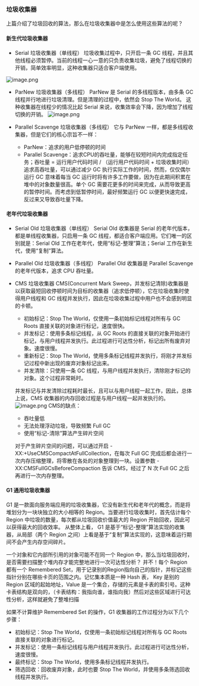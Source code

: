 ### 垃圾收集器


上篇介绍了垃圾回收的算法，那么在垃圾收集器中是怎么使用这些算法的呢？


#### 新生代垃圾收集器

- Serial 垃圾收集器（单线程）
垃圾收集过程中，只开启一条 GC 线程，并且其他线程必须暂停。当前的线程一心一意的只负责收集垃圾，避免了线程切换的开销，简单效率明显，这种收集器只适合客户端使用。

![image.png](https://i.loli.net/2021/01/27/J82eWbuMKxrlaSN.png)

- ParNew 垃圾收集器（多线程）
ParNew 是 Serial 的多线程版本，由多条 GC 线程并行地进行垃圾清理。但是清理的过程中，依然会 Stop The World。
这种收集器在线程少的情况比起 Serial 来说，收集效率会下降，因为增加了线程切换的开销。
![image.png](https://i.loli.net/2021/01/27/Ibmlf1WhRYL6qkU.png)

- Parallel Scavenge 垃圾收集器（多线程）
它与 ParNew 一样，都是多线程收集器，但是它们的核心宗旨不一样：
    - ParNew：追求的用户低停顿的时间
    - Parallel Scavenge：追求CPU的吞吐量，能够在较短时间内完成指定任务；吞吐量 = 运行用户代码时间 / （运行用户代码时间 + 垃圾收集时间）
    追求高吞吐量，可以通过减少 GC 执行实际工作的时间，然而，仅仅偶尔运行 GC 意味着每当 GC 运行时将有许多工作要做，因为在此期间积累在堆中的对象数量很高。单个 GC 需要花更多的时间来完成，从而导致更高的暂停时间。而考虑到低暂停时间，最好频繁运行 GC 以便更快速完成，反过来又导致吞吐量下降。

#### 老年代垃圾收集器

- Serial Old 垃圾收集器（单线程）
Serial Old 收集器是 Serial 的老年代版本，都是单线程收集器，只启用一条 GC 线程，都适合客户端应用。它们唯一的区别就是：Serial Old 工作在老年代，使用“标记-整理”算法；Serial 工作在新生代，使用“复制”算法。

- Parallel Old 垃圾收集器（多线程）
Parallel Old 收集器是 Parallel Scavenge 的老年代版本，追求 CPU 吞吐量。

- CMS 垃圾收集器
CMS(Concurrent Mark Sweep，并发标记清除)收集器是以获取最短回收停顿时间为目标的收集器（追求低停顿），它在垃圾收集时使得用户线程和 GC 线程并发执行，因此在垃圾收集过程中用户也不会感到明显的卡顿。
  - 初始标记：Stop The World，仅使用一条初始标记线程对所有与 GC Roots 直接关联的对象进行标记，速度很快。
  - 并发标记：使用多条标记线程，从 GC Roots 的直接关联的对象开始进行标记，与用户线程并发执行。此过程进行可达性分析，标记出所有废弃对象。速度很慢。
  - 重新标记：Stop The World，使用多条标记线程并发执行，将刚才并发标记过程中新出现的废弃对象标记出来。
  - 并发清除：只使用一条 GC 线程，与用户线程并发执行，清除刚才标记的对象。这个过程非常耗时。
  
  并发标记与并发清除过程耗时最长，且可以与用户线程一起工作，因此，总体上说，CMS 收集器的内存回收过程是与用户线程一起并发执行的。
  ![image.png](https://i.loli.net/2021/01/27/8FYpys4q1KJPt2g.png)
  CMS的缺点：
  - 吞吐量低
  - 无法处理浮动垃圾，导致频繁 Full GC
  - 使用“标记-清除”算法产生碎片空间
  
  对于产生碎片空间的问题，可以通过开启 -XX:+UseCMSCompactAtFullCollection，在每次 Full GC 完成后都会进行一次内存压缩整理，将零散在各处的对象整理到一块。设置参数 -XX:CMSFullGCsBeforeCompaction 告诉 CMS，经过了 N 次 Full GC 之后再进行一次内存整理。
  

#### G1 通用垃圾收集器

G1 是一款面向服务端应用的垃圾收集器，它没有新生代和老年代的概念，而是将堆划分为一块块独立的大小相等的 Region。当要进行垃圾收集时，首先估计每个 Region 中垃圾的数量，每次都从垃圾回收价值最大的 Region 开始回收，因此可以获得最大的回收效率。
从整体上看， G1 是基于“标记-整理”算法实现的收集器，从局部（两个 Region 之间）上看是基于“复制”算法实现的，这意味着运行期间不会产生内存空间碎片。

一个对象和它内部所引用的对象可能不在同一个 Region 中，那么当垃圾回收时，是否需要扫描整个堆内存才能完整地进行一次可达性分析？
并不！每个 Region 都有一个 Remembered Set，用于记录别的Region指向自己的指针，并标记这些指针分别在哪些卡页的范围之内。记忆集本质是一种 Hash 表， Key 是别的 Region 区域的起始地址，Value 是一个集合，存储的元素是卡表的索引号。这种卡表结构是双向的，（卡表结构：我指向谁，谁指向我）然后对这些区域进行可达性分析，这样就避免了整堆扫描

如果不计算维护 Remembered Set 的操作，G1 收集器的工作过程分为以下几个步骤：

- 初始标记：Stop The World，仅使用一条初始标记线程对所有与 GC Roots 直接关联的对象进行标记。
- 并发标记：使用一条标记线程与用户线程并发执行。此过程进行可达性分析，速度很慢。
- 最终标记：Stop The World，使用多条标记线程并发执行。
- 筛选回收：回收废弃对象，此时也要 Stop The World，并使用多条筛选回收线程并发执行。

